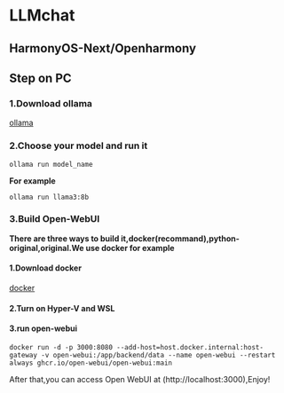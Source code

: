 # LLMchat
## HarmonyOS-Next/Openharmony
## Step on PC 
### 1.Download ollama
[ollama](https://ollama.com/)
### 2.Choose your model and run it

```
ollama run model_name
```
**For example**

```
ollama run llama3:8b
```
### 3.Build Open-WebUI
**There are three ways to build it,docker(recommand),python-original,original.We use docker for example**
#### 1.Download docker
[docker](https://docs.docker.com/desktop/setup/install/windows-install/)
#### 2.Turn on Hyper-V and WSL
#### 3.run open-webui
```
docker run -d -p 3000:8080 --add-host=host.docker.internal:host-gateway -v open-webui:/app/backend/data --name open-webui --restart always ghcr.io/open-webui/open-webui:main
```
After that,you can access Open WebUI at (http://localhost:3000),Enjoy!


